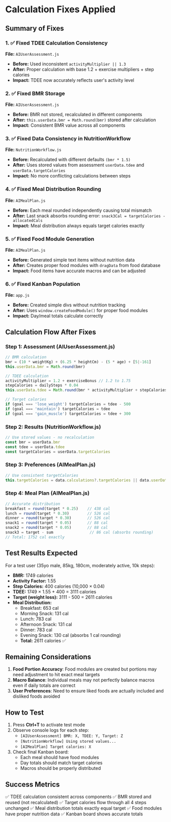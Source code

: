 # Calculation Fixes Applied

## Summary of Fixes

### 1. ✅ Fixed TDEE Calculation Consistency
**File:** `AIUserAssessment.js`
- **Before:** Used inconsistent `activityMultiplier || 1.3` 
- **After:** Proper calculation with base 1.2 + exercise multipliers + step calories
- **Impact:** TDEE now accurately reflects user's activity level

### 2. ✅ Fixed BMR Storage
**File:** `AIUserAssessment.js`
- **Before:** BMR not stored, recalculated in different components
- **After:** `this.userData.bmr = Math.round(bmr)` stored after calculation
- **Impact:** Consistent BMR value across all components

### 3. ✅ Fixed Data Consistency in NutritionWorkflow
**File:** `NutritionWorkflow.js`
- **Before:** Recalculated with different defaults `(bmr * 1.5)`
- **After:** Uses stored values from assessment `userData.tdee` and `userData.targetCalories`
- **Impact:** No more conflicting calculations between steps

### 4. ✅ Fixed Meal Distribution Rounding
**File:** `AIMealPlan.js` 
- **Before:** Each meal rounded independently causing total mismatch
- **After:** Last snack absorbs rounding error: `snack3Cal = targetCalories - allocatedCals`
- **Impact:** Meal distribution always equals target calories exactly

### 5. ✅ Fixed Food Module Generation
**File:** `AIMealPlan.js`
- **Before:** Generated simple text items without nutrition data
- **After:** Creates proper food modules with `dragData` from food database
- **Impact:** Food items have accurate macros and can be adjusted

### 6. ✅ Fixed Kanban Population
**File:** `app.js`
- **Before:** Created simple divs without nutrition tracking
- **After:** Uses `window.createFoodModule()` for proper food modules
- **Impact:** Day/meal totals calculate correctly

## Calculation Flow After Fixes

### Step 1: Assessment (AIUserAssessment.js)
```javascript
// BMR calculation
bmr = (10 * weightKg) + (6.25 * heightCm) - (5 * age) + [5|-161]
this.userData.bmr = Math.round(bmr)

// TDEE calculation  
activityMultiplier = 1.2 + exerciseBonus // 1.2 to 1.75
stepCalories = dailySteps * 0.04
this.userData.tdee = Math.round(bmr * activityMultiplier + stepCalories)

// Target calories
if (goal === 'lose_weight') targetCalories = tdee - 500
if (goal === 'maintain') targetCalories = tdee  
if (goal === 'gain_muscle') targetCalories = tdee + 300
```

### Step 2: Results (NutritionWorkflow.js)
```javascript
// Use stored values - no recalculation
const bmr = userData.bmr
const tdee = userData.tdee  
const targetCalories = userData.targetCalories
```

### Step 3: Preferences (AIMealPlan.js)
```javascript
// Use consistent targetCalories
this.targetCalories = data.calculations?.targetCalories || data.userData?.targetCalories
```

### Step 4: Meal Plan (AIMealPlan.js)
```javascript
// Accurate distribution
breakfast = round(target * 0.25)    // 438 cal
lunch = round(target * 0.30)        // 526 cal  
dinner = round(target * 0.30)       // 526 cal
snack1 = round(target * 0.05)       // 88 cal
snack2 = round(target * 0.05)       // 88 cal
snack3 = target - sum                // 86 cal (absorbs rounding)
// Total: 1752 cal exactly
```

## Test Results Expected

For a test user (35yo male, 85kg, 180cm, moderately active, 10k steps):
- **BMR:** 1749 calories
- **Activity Factor:** 1.55 
- **Step Calories:** 400 calories (10,000 × 0.04)
- **TDEE:** 1749 × 1.55 + 400 = 3111 calories
- **Target (weight loss):** 3111 - 500 = 2611 calories
- **Meal Distribution:** 
  - Breakfast: 653 cal
  - Morning Snack: 131 cal
  - Lunch: 783 cal
  - Afternoon Snack: 131 cal
  - Dinner: 783 cal
  - Evening Snack: 130 cal (absorbs 1 cal rounding)
  - **Total:** 2611 calories ✅

## Remaining Considerations

1. **Food Portion Accuracy**: Food modules are created but portions may need adjustment to hit exact meal targets
2. **Macro Balance**: Individual meals may not perfectly balance macros even if daily totals are correct
3. **User Preferences**: Need to ensure liked foods are actually included and disliked foods avoided

## How to Test

1. Press **Ctrl+T** to activate test mode
2. Observe console logs for each step:
   - `[AIUserAssessment] BMR: X, TDEE: Y, Target: Z`
   - `[NutritionWorkflow] Using stored values...`
   - `[AIMealPlan] Target calories: X`
3. Check final Kanban board:
   - Each meal should have food modules
   - Day totals should match target calories
   - Macros should be properly distributed

## Success Metrics

✅ TDEE calculation consistent across components
✅ BMR stored and reused (not recalculated)
✅ Target calories flow through all 4 steps unchanged
✅ Meal distribution totals exactly equal target
✅ Food modules have proper nutrition data
✅ Kanban board shows accurate totals